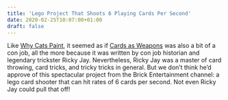 ```yaml
---
title: 'Lego Project That Shoots 6 Playing Cards Per Second'
date: 2020-02-25T10:07:00+01:00
draft: false
---
```


Like [Why Cats Paint](http://awfullibrarybooks.net/why-cats-paint/), it seemed as if [Cards as Weapons](https://archive.org/details/Cards_as_Weapons_-_Ricky_Jay_1977/mode/2up) was also a bit of a con job, all the more because it was written by con job historian and legendary trickster Ricky Jay. Nevertheless, Ricky Jay was a master of card throwing, card tricks, and tricky tricks in general. But we don’t think he’d approve of this spectacular project from the Brick Entertainment channel: a lego card shooter that can hit rates of 6 cards per second. Not even Ricky Jay could pull that off!